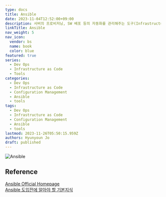 ```yaml
---
type: docs
title: Ansible
date: 2023-11-04T12:52:00+09:00
description: 서버의 프로비저닝, SW 배포 등의 자동화를 관리해주는 도구(Infrastructure as Code)
linkTitle: Ansible
nav_weight: 5
nav_icon:
  vendor: bs
  name: book
  color: blue
featured: true
series:
  - Dev Ops
  - Infrastructure as Code
  - Tools
categories:
  - Dev Ops
  - Infrastructure as Code
  - Configuration Management
  - Ansible
  - tools
tags:
  - Dev Ops
  - Infrastructure as Code
  - Configuration Management
  - Ansible
  - tools
lastmod: 2023-11-26T05:50:15.959Z
authors: Hyunyoun Jo
draft: published
---
```


![Ansible](/dev-ops/0_4TFAqKIJIuldtG9X.webp "https://medium.com/@itsinil/ansible-%EC%9D%B8%ED%94%84%EB%9D%BC-%EC%9E%90%EB%8F%99%ED%99%94-82376d4b9ca3")

## Reference

[Ansible Official Homepage](https://www.ansible.com/)  
[Ansible 도입전에 알아야 할 기본지식](https://medium.com/@itsinil/ansible-%EC%9D%B8%ED%94%84%EB%9D%BC-%EC%9E%90%EB%8F%99%ED%99%94-82376d4b9ca3)
